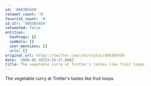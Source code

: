 ```yaml
---
id: '808305459'
retweet_count: '0'
favorite_count: '0'
id_str: '808305459'
retweeted: false
entities:
  hashtags: []
  symbols: []
  user_mentions: []
  urls: []
original_url: https://twitter.com/jth/status/808305459
date: '2008-05-10T23:59:37.000Z'
title: The vegetable curry at Trotter's tastes like fruit loops.
---
```


The vegetable curry at Trotter's tastes like fruit loops.